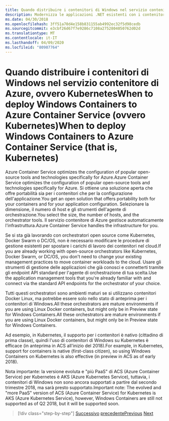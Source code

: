 ```yaml
---
title: Quando distribuire i contenitori di Windows nel servizio contenitore di Azure, ovvero KubernetesWhen to deploy Windows Containers to Azure Container Service (ovvero Kubernetes)
description: Modernizza le applicazioni .NET esistenti con i contenitori di Azure Cloud e Windows . Quando distribuire i contenitori di Windows nel servizio contenitore di Azure, ovvero KubernetesWhen to deploy Windows Containers to Azure Container Service (ovvero Kubernetes)
ms.date: 04/30/2018
ms.openlocfilehash: 3ff51a70d4e158b831155ab4992ec32f5d98cedb
ms.sourcegitcommit: e3cbf26d67f7e9286c7108a2752804050762d02d
ms.translationtype: MT
ms.contentlocale: it-IT
ms.lasthandoff: 04/09/2020
ms.locfileid: "80987764"
---
```

# <a name="when-to-deploy-windows-containers-to-azure-container-service-that-is-kubernetes"></a><span data-ttu-id="ab539-103">Quando distribuire i contenitori di Windows nel servizio contenitore di Azure, ovvero KubernetesWhen to deploy Windows Containers to Azure Container Service (ovvero Kubernetes)</span><span class="sxs-lookup"><span data-stu-id="ab539-103">When to deploy Windows Containers to Azure Container Service (that is, Kubernetes)</span></span>

<span data-ttu-id="ab539-104">Azure Container Service optimizes the configuration of popular open-source tools and technologies specifically for Azure.</span><span class="sxs-lookup"><span data-stu-id="ab539-104">Azure Container Service optimizes the configuration of popular open-source tools and technologies specifically for Azure.</span></span> <span data-ttu-id="ab539-105">Si ottiene una soluzione aperta che offre portabilità sia per i contenitori che per la configurazione dell'applicazione.</span><span class="sxs-lookup"><span data-stu-id="ab539-105">You get an open solution that offers portability both for your containers and for your application configuration.</span></span> <span data-ttu-id="ab539-106">Selezionare la dimensione, il numero di host e gli strumenti dell'agente di orchestrazione.</span><span class="sxs-lookup"><span data-stu-id="ab539-106">You select the size, the number of hosts, and the orchestrator tools.</span></span> <span data-ttu-id="ab539-107">Il servizio contenitore di Azure gestisce automaticamente l'infrastruttura.</span><span class="sxs-lookup"><span data-stu-id="ab539-107">Azure Container Service handles the infrastructure for you.</span></span>

<span data-ttu-id="ab539-108">Se si sta già lavorando con orchestratori open source come Kubernetes, Docker Swarm o DC/OS, non è necessario modificare le procedure di gestione esistenti per spostare i carichi di lavoro dei contenitori nel cloud.</span><span class="sxs-lookup"><span data-stu-id="ab539-108">If you are already working with open-source orchestrators like Kubernetes, Docker Swarm, or DC/OS, you don't need to change your existing management practices to move container workloads to the cloud.</span></span> <span data-ttu-id="ab539-109">Usare gli strumenti di gestione delle applicazioni che già conosci e connetterti tramite gli endpoint API standard per l'agente di orchestrazione di tua scelta.</span><span class="sxs-lookup"><span data-stu-id="ab539-109">Use the application management tools that you're already familiar with and connect via the standard API endpoints for the orchestrator of your choice.</span></span>

<span data-ttu-id="ab539-110">Tutti questi orchestratori sono ambienti maturi se si utilizzano contenitori Docker Linux, ma potrebbe essere solo nello stato di anteprima per i contenitori di Windows.All these orchestrators are mature environments if you are using Linux Docker containers, but might only be in Preview state for Windows Containers.</span><span class="sxs-lookup"><span data-stu-id="ab539-110">All these orchestrators are mature environments if you are using Linux Docker containers, but might only be in Preview state for Windows Containers.</span></span>

<span data-ttu-id="ab539-111">Ad esempio, in Kubernetes, il supporto per i contenitori è nativo (cittadino di prima classe), quindi l'uso di contenitori di Windows su Kubernetes è efficace (in anteprima in ACS all'inizio del 2018).</span><span class="sxs-lookup"><span data-stu-id="ab539-111">For example, in Kubernetes, support for containers is native (first-class citizen), so using Windows Containers on Kubernetes is also effective (in preview in ACS as of early 2018).</span></span>

<span data-ttu-id="ab539-112">Nota importante: la versione evoluta e "più PaaS" di ACS (Azure Container Service) per Kubernetes è AKS (Azure Kubernetes Service), tuttavia, i contenitori di Windows non sono ancora supportati a partire dal secondo trimestre 2018, ma sarà presto supportato.</span><span class="sxs-lookup"><span data-stu-id="ab539-112">Important note: The evolved and "more PaaS" version of ACS (Azure Container Service) for Kubernetes is AKS (Azure Kubernetes Service), however, Windows Containers are still not supported as of Q2 2018, but it will be supported soon.</span></span>

>[!div class="step-by-step"]
><span data-ttu-id="ab539-113">[Successivo](when-to-deploy-windows-containers-to-azure-container-instances-ACI.md)
>[precedente](choosing-azure-compute-options-for-container-based-applications.md)</span><span class="sxs-lookup"><span data-stu-id="ab539-113">[Previous](when-to-deploy-windows-containers-to-azure-container-instances-ACI.md)
[Next](choosing-azure-compute-options-for-container-based-applications.md)</span></span>
